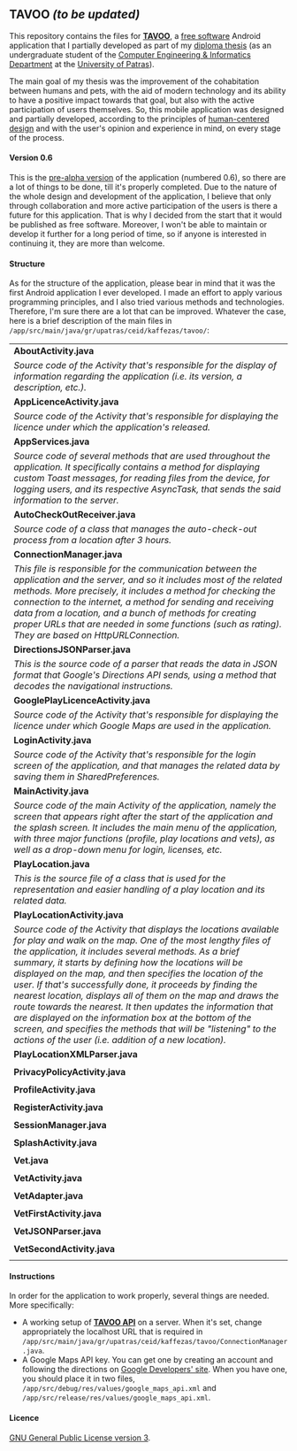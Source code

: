 ## TAVOO *(to be updated)*
This repository contains the files for [**TAVOO**](https://play.google.com/store/apps/details?id=gr.upatras.ceid.kaffezas.tavoo), a [free software](https://www.gnu.org/philosophy/free-sw.html) Android application that I partially developed as part of my [diploma thesis](http://nemertes.lis.upatras.gr/jspui/handle/10889/8959) (as an undergraduate student of the [Computer Engineering & Informatics Department](https://www.ceid.upatras.gr/) at the [University of Patras](http://www.upatras.gr/)).

The main goal of my thesis was the improvement of the cohabitation between humans and pets, with the aid of modern technology and its ability to have a positive impact towards that goal, but also with the active participation of users themselves. So, this mobile application was designed and partially developed, according to the principles of [human-centered design](https://en.wikipedia.org/wiki/User-centered_design) and with the user's opinion and experience in mind, on every stage of the process.

#### Version 0.6
This is the [pre-alpha version](https://en.wikipedia.org/wiki/Software_release_life_cycle#Pre-alpha) of the application (numbered 0.6), so there are a lot of things to be done, till it's properly completed. Due to the nature of the whole design and development of the application, I believe that only through collaboration and more active participation of the users is there a future for this application. That is why I decided from the start that it would be published as free software. Moreover, I won't be able to maintain or develop it further for a long period of time, so if anyone is interested in continuing it, they are more than welcome.

#### Structure
As for the structure of the application, please bear in mind that it was the first Android application I ever developed. I made an effort to apply various programming principles, and I also tried various methods and technologies. Therefore, I'm sure there are a lot that can be improved. Whatever the case, here is a brief description of the main files in `/app/src/main/java/gr/upatras/ceid/kaffezas/tavoo/`:

<table>
  <tr>
    <td><b>AboutActivity.java</b></td>
  </tr>
  <tr>
    <td><i>Source code of the Activity that's responsible for the display of information regarding the application (i.e. its version, a description, etc.).  </i></td>
  </tr>
  
  <tr>
    <td><b>AppLicenceActivity.java</b></td>
  </tr>
  <tr>
    <td><i>Source code of the Activity that's responsible for displaying the licence under which the application's released.</i></td>
  </tr>
  
  <tr>
    <td><b>AppServices.java</b></td>
  </tr>
  <tr>
    <td><i>Source code of several methods that are used throughout the application. It specifically contains a method for displaying custom Toast messages, for reading files from the device, for logging users, and its respective AsyncTask, that sends the said information to the server.</i></td>
  </tr>
  
  <tr>
    <td><b>AutoCheckOutReceiver.java</b></td>
  </tr>
  <tr>
    <td><i>Source code of a class that manages the auto-check-out process from a location after 3 hours.</i></td>
  </tr>
  
  <tr>
    <td><b>ConnectionManager.java</b></td>
  </tr>
  <tr>
    <td><i>This file is responsible for the communication between the application and the server, and so it includes most of the related methods. More precisely, it includes a method for checking the connection to the internet, a method for sending and receiving data from a location, and a bunch of methods for creating proper URLs that are needed in some functions (such as rating). They are based on HttpURLConnection.</i></td>
  </tr>
  
  <tr>
    <td><b>DirectionsJSONParser.java</b></td>
  </tr>
  <tr>
    <td><i>This is the source code of a parser that reads the data in JSON format that Google's Directions API sends, using a method that decodes the navigational instructions.</i></td>
  </tr>
  
  <tr>
    <td><b>GooglePlayLicenceActivity.java</b></td>
  </tr>
  <tr>
    <td><i>Source code of the Activity that's responsible for displaying the licence under which Google Maps are used in the application.</i></td>
  </tr>
  
  <tr>
    <td><b>LoginActivity.java</b></td>
  </tr>
  <tr>
    <td><i>Source code of the Activity that's responsible for the login screen of the application, and that manages the related data by saving them in SharedPreferences.</i></td>
  </tr>
  
  <tr>
    <td><b>MainActivity.java</b></td>
  </tr>
  <tr>
    <td><i>Source code of the main Activity of the application, namely the screen that appears right after the start of the application and the splash screen. It includes the main menu of the application, with three major functions (profile, play locations and vets), as well as a drop-down menu for login, licenses, etc.</i></td>
  </tr>
  
  <tr>
    <td><b>PlayLocation.java</b></td>
  </tr>
  <tr>
    <td><i>This is the source file of a class that is used for the representation and easier handling of a play location and its related data.</i></td>
  </tr>
  
  <tr>
    <td><b>PlayLocationActivity.java</b></td>
  </tr>
  <tr>
    <td><i>Source code of the Activity that displays the locations available for play and walk on the map. One of the most lengthy files of the application, it includes several methods. As a brief summary, it starts by defining how the locations will be displayed on the map, and then specifies the location of the user. If that's successfully done, it proceeds by finding the nearest location, displays all of them on the map and draws the route towards the nearest. It then updates the information that are displayed on the information box at the bottom of the screen, and specifies the methods that will be "listening" to the actions of the user (i.e. addition of a new location).</i></td>
  </tr>
  
  <tr>
    <td><b>PlayLocationXMLParser.java</b></td>
  </tr>
  <tr>
    <td><i></i></td>
  </tr>
  
  <tr>
    <td><b>PrivacyPolicyActivity.java</b></td>
  </tr>
  <tr>
    <td><i></i></td>
  </tr>
  
  <tr>
    <td><b>ProfileActivity.java</b></td>
  </tr>
  <tr>
    <td><i></i></td>
  </tr>
  
  <tr>
    <td><b>RegisterActivity.java</b></td>
  </tr>
  <tr>
    <td><i></i></td>
  </tr>
  
  <tr>
    <td><b>SessionManager.java</b></td>
  </tr>
  <tr>
    <td><i></i></td>
  </tr>
  
  <tr>
    <td><b>SplashActivity.java</b></td>
  </tr>
  <tr>
    <td><i></i></td>
  </tr>
  
  <tr>
    <td><b>Vet.java</b></td>
  </tr>
  <tr>
    <td><i></i></td>
  </tr>
  
  <tr>
    <td><b>VetActivity.java</b></td>
  </tr>
  <tr>
    <td><i></i></td>
  </tr>
  
  <tr>
    <td><b>VetAdapter.java</b></td>
  </tr>
  <tr>
    <td><i></i></td>
  </tr>
  
  <tr>
    <td><b>VetFirstActivity.java</b></td>
  </tr>
  <tr>
    <td><i></i></td>
  </tr>
  
  <tr>
    <td><b>VetJSONParser.java</b></td>
  </tr>
  <tr>
    <td><i></i></td>
  </tr>
  
  <tr>
    <td><b>VetSecondActivity.java</b></td>
  </tr>
  <tr>
    <td><i></i></td>
  </tr>
</table>

#### Instructions
In order for the application to work properly, several things are needed. More specifically:
+ A working setup of [**TAVOO API**](https://github.com/gkffzs/TAVOO-API) on a server. When it's set, change appropriately the localhost URL that is required in `/app/src/main/java/gr/upatras/ceid/kaffezas/tavoo/ConnectionManager.java`.
+ A Google Maps API key. You can get one by creating an account and following the directions on [Google Developers' site](https://developers.google.com/). When you have one, you should place it in two files, `/app/src/debug/res/values/google_maps_api.xml` and `/app/src/release/res/values/google_maps_api.xml`.

#### Licence
[GNU General Public License version 3](https://www.gnu.org/licenses/gpl-3.0.en.html).
